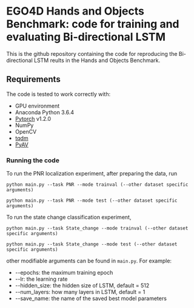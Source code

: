 # EGO4D Hands and Objects Benchmark: code for training and evaluating Bi-directional LSTM

This is the github repository containing the code for reproducing the Bi-directional LSTM reults in the Hands and Objects Benchmark.

## Requirements
The code is tested to work correctly with:

- GPU environment
- Anaconda Python 3.6.4
- [Pytorch](https://pytorch.org/) v1.2.0
- NumPy
- OpenCV
- [tqdm](https://github.com/tqdm/tqdm)
- [PyAV](https://pypi.org/project/av/)


### Running the code
To run the PNR localization experiment, after preparing the data, run
```
python main.py --task PNR --mode trainval (--other dataset specific arguments)
```
```
python main.py --task PNR --mode test (--other dataset specific arguments)
```

To run the state change classification experiment,
```
python main.py --task State_change --mode trainval (--other dataset specific arguments)
```
```
python main.py --task State_change --mode test (--other dataset specific arguments)
```

other modifiable arguments can be found in `main.py`. For example:
+ --epochs: the maximum training epoch
+ --lr: the learning rate
+ --hidden_size: the hidden size of LSTM, default = 512
+ --num_layers: how many layers in LSTM, default = 1
+ --save_name: the name of the saved best model parameters


